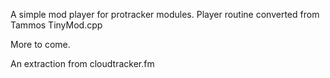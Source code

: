A simple mod player for protracker modules. Player routine converted from Tammos TinyMod.cpp

More to come.

An extraction from cloudtracker.fm